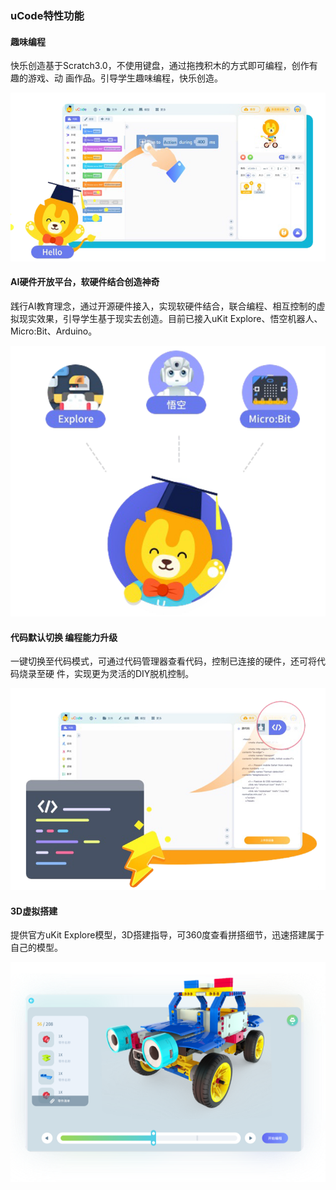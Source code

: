 ### uCode特性功能
#### 趣味编程
快乐创造基于Scratch3.0，不使用键盘，通过拖拽积木的方式即可编程，创作有趣的游戏、动 画作品。引导学生趣味编程，快乐创造。

![](../../assets/images/course-zh/course2/003.png)

#### AI硬件开放平台，软硬件结合创造神奇
践行AI教育理念，通过开源硬件接入，实现软硬件结合，联合编程、相互控制的虚拟现实效果，引导学生基于现实去创造。目前已接入uKit Explore、悟空机器人、Micro:Bit、Arduino。

![](../../assets/images/course-zh/course2/004.png)

#### 代码默认切换  编程能力升级
一键切换至代码模式，可通过代码管理器查看代码，控制已连接的硬件，还可将代码烧录至硬 件，实现更为灵活的DIY脱机控制。

![](../../assets/images/course-zh/course2/005.png)

#### 3D虚拟搭建
提供官方uKit Explore模型，3D搭建指导，可360度查看拼搭细节，迅速搭建属于自己的模型。

![](../../assets/images/course-zh/course2/006.png)

